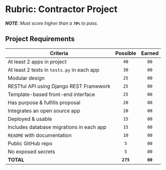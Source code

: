 # Rubric: Contractor Project

_**NOTE**: Must score higher than a **`70%`** to pass._

## Project Requirements

| Criteria                                              | Possible   | Earned   |
| ----------------------------------------------------- | :--------: | :------: |
| At least 2 apps in project                            | `40`       | `00`     |
| At least 2 tests in `tests.py` in each app            | `30`       | `00`     |
| Modular design                                        | `25`       | `00`     |
| RESTful API using Django REST Framework               | `25`       | `00`     |
| Template-based front-end interface                    | `25`       | `00`     |
| Has purpose & fulfills proposal                       | `20`       | `00`     |
| Integrates an open source app                         | `20`       | `00`     |
| Deployed & usable                                     | `15`       | `00`     |
| Includes database migrations in each app              | `15`       | `00`     |
| `README` with documentation                           | `10`       | `00`     |
| Public GitHub repo                                    | `5`        | `00`     |
| No exposed secrets                                    | `5`        | `00`     |
| **TOTAL**                                             | **`275`**  | **`00`** |

